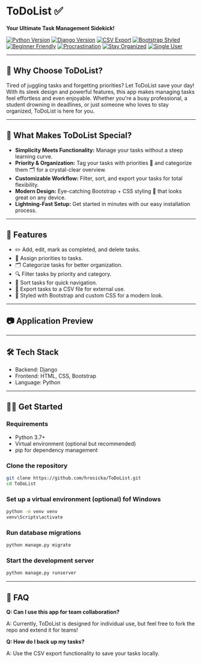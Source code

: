 # ToDoList ✅
**Your Ultimate Task Management Sidekick!**

[![Python Version](https://img.shields.io/badge/python-3.7%2B-blue)](https://www.python.org/)
[![Django Version](https://img.shields.io/badge/django-%3E%3D3.0-success)](https://www.djangoproject.com/)
[![CSV Export](https://img.shields.io/badge/export-CSV-blue)](#features)
[![Bootstrap Styled](https://img.shields.io/badge/ui-bootstrap-7952b3)](https://getbootstrap.com/)
[![Beginner Friendly](https://img.shields.io/badge/beginner-friendly-yellowgreen)](#contributing)
[![Procrastination](https://img.shields.io/badge/procrastination-0%25-brightgreen)](#)
[![Stay Organized](https://img.shields.io/badge/stay-organized-blueviolet)](#)
[![Single User](https://img.shields.io/badge/mode-single--user-lightgrey)](#faq)

---

## 🚀 Why Choose ToDoList?
Tired of juggling tasks and forgetting priorities? Let ToDoList save your day!
With its sleek design and powerful features, this app makes managing tasks feel effortless and even enjoyable.
Whether you're a busy professional, a student drowning in deadlines, or just someone who loves to stay organized, ToDoList is here for you.

---

## 🤩 What Makes ToDoList Special?
- **Simplicity Meets Functionality:** Manage your tasks without a steep learning curve.
- **Priority & Organization:** Tag your tasks with priorities 🔖 and categorize them 🗂️ for a crystal-clear overview.
- **Customizable Workflow:** Filter, sort, and export your tasks for total flexibility.
- **Modern Design:** Eye-catching Bootstrap + CSS styling 🎨 that looks great on any device.
- **Lightning-Fast Setup:** Get started in minutes with our easy installation process.

---

## 🌟 Features
- ✏️ Add, edit, mark as completed, and delete tasks.
- 🔖 Assign priorities to tasks.
- 🗂️ Categorize tasks for better organization.
- 🔍 Filter tasks by priority and category.
- 🔄 Sort tasks for quick navigation.
- 📂 Export tasks to a CSV file for external use.
- 🎨 Styled with Bootstrap and custom CSS for a modern look.

---


## 📷 Application Preview

---


## 🛠️ Tech Stack
- Backend: Django
- Frontend: HTML, CSS, Bootstrap
- Language: Python

---

## 🏃‍♂️ Get Started

### Requirements
- Python 3.7+
- Virtual environment (optional but recommended)
- pip for dependency management

### Clone the repository

```bash
git clone https://github.com/hrosicka/ToDoList.git
cd ToDoList
```

### Set up a virtual environment (optional) fof Windows

```bash
python -m venv venv
venv\Scripts\activate
```

### Run database migrations

```bash
python manage.py migrate
```

### Start the development server

```bash
python manage.py runserver
```

---

## 🤔 FAQ
**Q: Can I use this app for team collaboration?**

A: Currently, ToDoList is designed for individual use, but feel free to fork the repo and extend it for teams!

**Q: How do I back up my tasks?**

A: Use the CSV export functionality to save your tasks locally.




